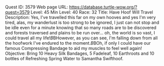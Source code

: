 Quest ID: 3579
Web page URL: https://database.turtle-wow.org/?quest=3579
Level: 45
Min Level: 40
Race: 32
Title: Have Hoof Will Travel
Description: Yes, I've travelled this far on my own hooves and yes I'm very tired, alas, my wanderlust is too strong to be ignored, I just can not stop and be idle even for a minute knowing that so many roads are to be discovered and forests traversed and plains to be run over... oh, the world is so vast, I could travel all my life!$B$BHowever, as you can see, I'm falling down from all the hoofwork I've endured to the moment.$B$BOh, if only I could have our famous Compressing Bandage to aid my muscles to feel well again!
Objective: Bring 10 Heavy Silk Bandages, 5 Fadeleaf, 10 Earthroots and 10 bottles of Refreshing Spring Water to Samantha Swifthoof.

